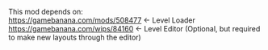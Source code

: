 This mod depends on:<br>
https://gamebanana.com/mods/508477 <- Level Loader<br>
https://gamebanana.com/wips/84160 <- Level Editor (Optional, but required to make new layouts through the editor)

